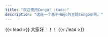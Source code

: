 ```yaml
---
title: "欢迎使用Congo! :tada:"
description: "这是一个基于Hugo的主题Congo示例。"
---
```


{{< lead >}}
大家好！！！
{{< /lead >}}

